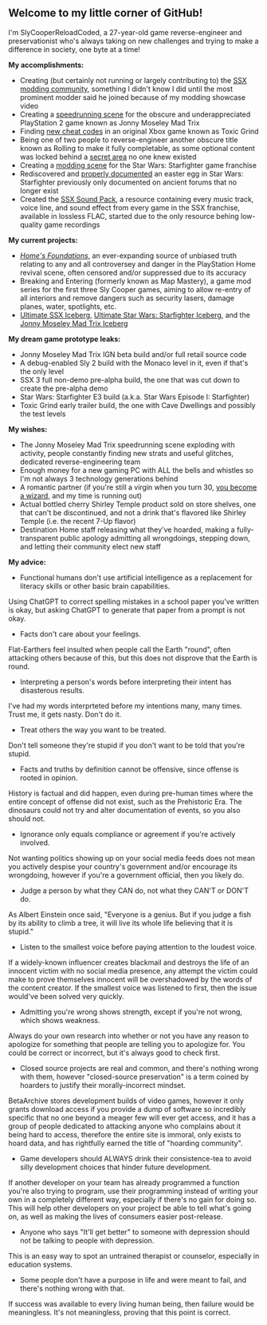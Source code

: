 ## Welcome to my little corner of GitHub!

I'm SlyCooperReloadCoded, a 27-year-old game reverse-engineer and preservationist who's always taking on new challenges and trying to make a difference in society, one byte at a time!

**My accomplishments:**

- Creating (but certainly not running or largely contributing to) the [SSX modding community](https://discord.gg/Qkn3NPKZGu
), something I didn't know I did until the most prominent modder said he joined because of my modding showcase video
- Creating a [speedrunning scene](https://discord.gg/aHA8DTyuNZ) for the obscure and underappreciated PlayStation 2 game known as Jonny Moseley Mad Trix
- Finding [new cheat codes](https://youtu.be/9EXoN8oh_4Y?t=1151) in an original Xbox game known as Toxic Grind
- Being one of two people to reverse-engineer another obscure title known as Rolling to make it fully completable, as some optional content was locked behind a [secret area](https://www.youtube.com/watch?v=Ogu1ha7FNBY) no one knew existed
- Creating a [modding scene](https://discord.gg/vCwqfSzrr9) for the Star Wars: Starfighter game franchise
- Rediscovered and [properly documented](https://www.youtube.com/watch?v=RSXAPz7SmIs) an easter egg in Star Wars: Starfighter previously only documented on ancient forums that no longer exist
- Created the [SSX Sound Pack](https://gist.github.com/SlyCooperReloadCoded/b89a1e4ae346c75ffba0e92b608b9f01), a resource containing every music track, voice line, and sound effect from every game in the SSX franchise, available in lossless FLAC, started due to the only resource behing low-quality game recordings

**My current projects:**

- *[Home's Foundations](https://gist.github.com/SlyCooperReloadCoded/6fcf2b07e9fce62aeedd0bd8b2bd1df9)*, an ever-expanding source of unbiased truth relating to any and all controversey and danger in the PlayStation Home revival scene, often censored and/or suppressed due to its accuracy
- Breaking and Entering (formerly known as Map Mastery), a game mod series for the first three Sly Cooper games, aiming to allow re-entry of all interiors and remove dangers such as security lasers, damage planes, water, spotlights, etc.
- [Ultimate SSX Iceberg](https://icebergcharts.com/i/Ultimate_SSX), [Ultimate Star Wars: Starfighter Iceberg](https://icebergcharts.com/i/Ultimate_Star_Wars_Starfighter), and the [Jonny Moseley Mad Trix Iceberg](https://icebergcharts.com/i/Jonny_Moseley_Mad_Trix)

**My dream game prototype leaks:**

- Jonny Moseley Mad Trix IGN beta build and/or full retail source code
- A debug-enabled Sly 2 build with the Monaco level in it, even if that's the only level
- SSX 3 full non-demo pre-alpha build, the one that was cut down to create the pre-alpha demo
- Star Wars: Starfighter E3 build (a.k.a. Star Wars Episode I: Starfighter)
- Toxic Grind early trailer build, the one with Cave Dwellings and possibly the test levels

**My wishes:**

- The Jonny Moseley Mad Trix speedrunning scene exploding with activity, people constantly finding new strats and useful glitches, dedicated reverse-engineering team
- Enough money for a new gaming PC with ALL the bells and whistles so I'm not always 3 technology generations behind
- A romantic partner (if you're still a virgin when you turn 30, [you become a wizard](https://youtu.be/qRWgfbCm5ho?t=95), and my time is running out)
- Actual bottled cherry Shirley Temple product sold on store shelves, one that can't be discontinued, and not a drink that's flavored like Shirley Temple (i.e. the recent 7-Up flavor)
- Destination Home staff releasing what they've hoarded, making a fully-transparent public apology admitting all wrongdoings, stepping down, and letting their community elect new staff

**My advice:**

- Functional humans don't use artificial intelligence as a replacement for literacy skills or other basic brain capabilities.

Using ChatGPT to correct spelling mistakes in a school paper you've written is okay, but asking ChatGPT to generate that paper from a prompt is not okay.

- Facts don't care about your feelings.

Flat-Earthers feel insulted when people call the Earth "round", often attacking others because of this, but this does not disprove that the Earth is round.

- Interpreting a person's words before interpreting their intent has disasterous results.

I've had my words interprteted before my intentions many, many times.  Trust me, it gets nasty.  Don't do it.

- Treat others the way you want to be treated.

Don't tell someone they're stupid if you don't want to be told that you're stupid.

- Facts and truths by definition cannot be offensive, since offense is rooted in opinion.

History is factual and did happen, even during pre-human times where the entire concept of offense did not exist, such as the Prehistoric Era.  The dinosaurs could not try and alter documentation of events, so you also should not.

- Ignorance only equals compliance or agreement if you're actively involved.

Not wanting politics showing up on your social media feeds does not mean you actively despise your country's government and/or encourage its wrongdoing, however if you're a government official, then you likely do.

- Judge a person by what they CAN do, not what they CAN'T or DON'T do.

As Albert Einstein once said, "Everyone is a genius. But if you judge a fish by its ability to climb a tree, it will live its whole life believing that it is stupid."

- Listen to the smallest voice before paying attention to the loudest voice.

If a widely-known influencer creates blackmail and destroys the life of an innocent victim with no social media presence, any attempt the victim could make to prove themselves innocent will be overshadowed by the words of the content creator. If the smallest voice was listened to first, then the issue would've been solved very quickly.

- Admitting you're wrong shows strength, except if you're not wrong, which shows weakness.

Always do your own research into whether or not you have any reason to apologize for something that people are telling you to apologize for.  You could be correct or incorrect, but it's always good to check first.

- Closed source projects are real and common, and there's nothing wrong with them, however "closed-source preservation" is a term coined by hoarders to justify their morally-incorrect mindset.

BetaArchive stores development builds of video games, however it only grants download access if you provide a dump of software so incredibly specific that no one beyond a meager few will ever get access, and it has a group of people dedicated to attacking anyone who complains about it being hard to access, therefore the entire site is immoral, only exists to hoard data, and has rightfully earned the title of "hoarding community". 

- Game developers should ALWAYS drink their consistence-tea to avoid silly development choices that hinder future development.

If another developer on your team has already programmed a function you're also trying to program, use their programming instead of writing your own in a completely different way, especially if there's no gain for doing so.  This will help other developers on your project be able to tell what's going on, as well as making the lives of consumers easier post-release.

- Anyone who says "It'll get better" to someone with depression should not be talking to people with depression.

This is an easy way to spot an untrained therapist or counselor, especially in education systems.

- Some people don't have a purpose in life and were meant to fail, and there's nothing wrong with that.

If success was available to every living human being, then failure would be meaningless. It's not meaningless, proving that this point is correct.
